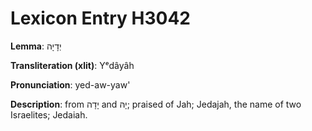 # Lexicon Entry H3042

**Lemma**: יְדָיָה

**Transliteration (xlit)**: Yᵉdâyâh

**Pronunciation**: yed-aw-yaw'

**Description**:
from יָדָה and יָהּ; praised of Jah; Jedajah, the name of two Israelites; Jedaiah.
